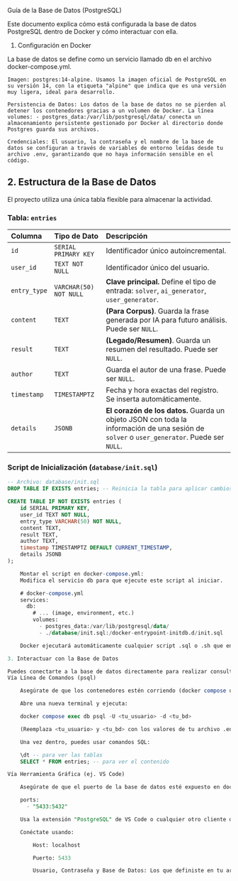 Guía de la Base de Datos (PostgreSQL)

Este documento explica cómo está configurada la base de datos PostgreSQL dentro de Docker y cómo interactuar con ella.
1. Configuración en Docker

La base de datos se define como un servicio llamado db en el archivo docker-compose.yml.

    Imagen: postgres:14-alpine. Usamos la imagen oficial de PostgreSQL en su versión 14, con la etiqueta "alpine" que indica que es una versión muy ligera, ideal para desarrollo.

    Persistencia de Datos: Los datos de la base de datos no se pierden al detener los contenedores gracias a un volumen de Docker. La línea volumes: - postgres_data:/var/lib/postgresql/data/ conecta un almacenamiento persistente gestionado por Docker al directorio donde Postgres guarda sus archivos.

    Credenciales: El usuario, la contraseña y el nombre de la base de datos se configuran a través de variables de entorno leídas desde tu archivo .env, garantizando que no haya información sensible en el código.

## 2. Estructura de la Base de Datos

El proyecto utiliza una única tabla flexible para almacenar la actividad.

### Tabla: `entries`

| Columna | Tipo de Dato | Descripción |
| :--- | :--- | :--- |
| `id` | `SERIAL PRIMARY KEY` | Identificador único autoincremental. |
| `user_id` | `TEXT NOT NULL` | Identificador único del usuario. |
| `entry_type` | `VARCHAR(50) NOT NULL` | **Clave principal.** Define el tipo de entrada: `solver`, `ai_generator`, `user_generator`. |
| `content` | `TEXT` | **(Para Corpus)**. Guarda la frase generada por IA para futuro análisis. Puede ser `NULL`. |
| `result` | `TEXT` | **(Legado/Resumen)**. Guarda un resumen del resultado. Puede ser `NULL`. |
| `author` | `TEXT` | Guarda el autor de una frase. Puede ser `NULL`. |
| `timestamp` | `TIMESTAMPTZ` | Fecha y hora exactas del registro. Se inserta automáticamente. |
| `details` | `JSONB` | **El corazón de los datos.** Guarda un objeto JSON con toda la información de una sesión de `solver` o `user_generator`. Puede ser `NULL`. |

### Script de Inicialización (`database/init.sql`)

```sql
-- Archivo: database/init.sql
DROP TABLE IF EXISTS entries; -- Reinicia la tabla para aplicar cambios

CREATE TABLE IF NOT EXISTS entries (
    id SERIAL PRIMARY KEY,
    user_id TEXT NOT NULL,
    entry_type VARCHAR(50) NOT NULL,
    content TEXT,
    result TEXT,
    author TEXT,
    timestamp TIMESTAMPTZ DEFAULT CURRENT_TIMESTAMP,
    details JSONB
);

    Montar el script en docker-compose.yml:
    Modifica el servicio db para que ejecute este script al iniciar.

    # docker-compose.yml
    services:
      db:
        # ... (image, environment, etc.)
        volumes:
          - postgres_data:/var/lib/postgresql/data/
          - ./database/init.sql:/docker-entrypoint-initdb.d/init.sql

    Docker ejecutará automáticamente cualquier script .sql o .sh que encuentre en el directorio /docker-entrypoint-initdb.d/ la primera vez que el contenedor se cree.

3. Interactuar con la Base de Datos

Puedes conectarte a la base de datos directamente para realizar consultas o depurar.
Vía Línea de Comandos (psql)

    Asegúrate de que los contenedores estén corriendo (docker compose up).

    Abre una nueva terminal y ejecuta:

    docker compose exec db psql -U <tu_usuario> -d <tu_bd>

    (Reemplaza <tu_usuario> y <tu_bd> con los valores de tu archivo .env).

    Una vez dentro, puedes usar comandos SQL:

    \dt -- para ver las tablas
    SELECT * FROM entries; -- para ver el contenido

Vía Herramienta Gráfica (ej. VS Code)

    Asegúrate de que el puerto de la base de datos esté expuesto en docker-compose.yml:

    ports:
      - "5433:5432"

    Usa la extensión "PostgreSQL" de VS Code o cualquier otro cliente de BD.

    Conéctate usando:

        Host: localhost

        Puerto: 5433

        Usuario, Contraseña y Base de Datos: Los que definiste en tu archivo .env.